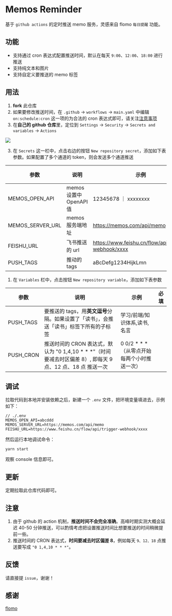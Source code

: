 # Memos Reminder

基于 `github actions` 的定时推送 memo 服务，灵感来自 flomo `每日提醒` 功能。

## 功能

- 支持通过 cron 表达式配置推送时间，默认在每天 `9:00`、`12:00`、`18:00` 进行推送
- 支持纯文本和图片
- 支持自定义要推送的 memo 标签

## 用法

1. **fork** 此仓库
2. 如果要修改推送时间，在 `.github` -> `workflows` -> `main.yaml` 中编辑 `on:schedule:cron` 这一项的为合法的 cron 表达式即可，请关注[注意事项](#注意)
3. 在**自己的 github 仓库**里，定位到 `Settings` -> `Security` -> `Secrets and variables` -> `Actions`

![](https://p.ipic.vip/oygvav.png)

3. 在 `Secrets` 这一栏中，点击右边的按钮 `New repository secret`，添加如下表参数。如果配置了多个通道的 token，则会发送多个通道推送

| 参数             | 说明                    | 示例                                                | 必填 |
| ---------------- | ----------------------- | --------------------------------------------------- | ---- |
| MEMOS_OPEN_API   | memos 设置中 OpenAPI 值 | 12345678 ｜ xxxxxxxx                                | ✅   |
| MEMOS_SERVER_URL | memos 服务端地址        | https://memos.com/api/memo                          |      |
| FEISHU_URL       | 飞书推送的 url          | https://www.feishu.cn/flow/api/trigger-webhook/xxxx |      |
| PUSH_TAGS        | 推动的 tags             | aBcDefg1234HijkLmn                                  |      |

1. 在 `Variables` 栏中，点击按钮 `New repository variable`，添加如下表参数

| 参数      | 说明                                                                                                           | 示例                                            | 必填 |
| --------- | -------------------------------------------------------------------------------------------------------------- | ----------------------------------------------- | ---- |
| PUSH_TAGS | 要推送的 tags，用**英文逗号**分隔。如果设置了「读书」，会推送「读书」标签下所有的子标签                        | 学习/前端/知识体系,读书,名言                    |      |
| PUSH_CRON | 推送时间的 CRON 表达式，默认为 "0 1,4,10 \* \* \*"（时间要减去时区偏差 8）, 即每天 9 点、12 点、18 点 推送一次 | 0 0/2 \* \* \* （从零点开始每两个小时推送一次） |

## 调试

拉取代码到本地并安装依赖之后，新建一个 `.env` 文件，把环境变量填进去，示例如下：

```
// ./.env
MEMOS_OPEN_API=abcddd
MEMOS_SERVER_URL=https://memos.com/api/memo
FEISHU_URL=https://www.feishu.cn/flow/api/trigger-webhook/xxxx
```

然后运行本地调试命令：

```shell
yarn start
```

观察 console 信息即可。

## 更新

定期拉取此仓库代码即可。

## 注意

1. 由于 github 的 action 机制，**推送时间不会完全准确**。高峰时期实测大概会延迟 40-50 分钟推送，可以酌情考虑把设置推送时间比想要推送的时间稍微提前一些。
2. 推送时间的 CRON 表达式，**时间要减去时区偏差 8**，例如每天 `9、12、18` 点推送要写成 `"0 1,4,10 * * *"`。

## 反馈

请直接提 `issue`，谢谢！

## 感谢

[flomo](https://flomoapp.com)
